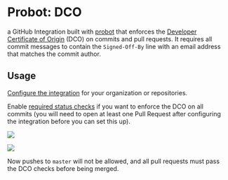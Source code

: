 # Probot: DCO

a GitHub Integration built with [probot](https://github.com/probot/probot) that enforces the [Developer Certificate of Origin](https://developercertificate.org/) (DCO) on commits and pull requests. It requires all commit messages to contain the `Signed-Off-By` line with an email address that matches the commit author.

## Usage

[Configure the integration](https://github.com/integration/dco) for your organization or repositories.

Enable [required status checks](https://help.github.com/articles/about-required-status-checks/) if you want to enforce the DCO on all commits (you will need to open at least one Pull Request after configuring the integration before you can set this up).

![](https://cloud.githubusercontent.com/assets/173/24323001/7013b7c0-113c-11e7-8ef6-8f6cb7539f33.png)

![](https://cloud.githubusercontent.com/assets/173/24323183/3281121e-1140-11e7-91fe-b2d9452dd3ba.png)

Now pushes to `master` will not be allowed, and all pull requests must pass the DCO checks before being merged.
